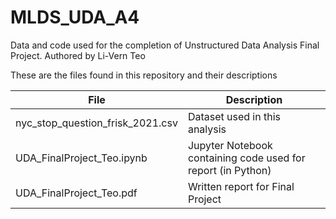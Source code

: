 # MLDS_UDA_A4
Data and code used for the completion of Unstructured Data Analysis Final Project. Authored by Li-Vern Teo


These are the files found in this repository and their descriptions

| File                             | Description                                                  |
|----------------------------------|--------------------------------------------------------------|
| nyc_stop_question_frisk_2021.csv | Dataset used in this analysis                                |
| UDA_FinalProject_Teo.ipynb       | Jupyter Notebook containing code used for report (in Python) |
| UDA_FinalProject_Teo.pdf         | Written report for Final Project                             |

